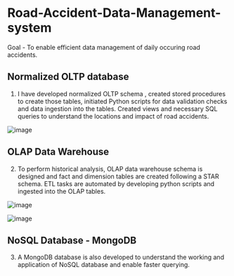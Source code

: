 # Road-Accident-Data-Management-system

Goal - To enable efficient data management of daily occuring road accidents.


## Normalized OLTP database
1. I have developed normalized OLTP schema , created stored procedures to create those tables, initiated Python scripts for data validation checks and data ingestion into the tables. Created views and necessary SQL queries to understand the locations and impact of road accidents.

![image](https://github.com/PHANINDRA25/Road-Accident-Data-Management-system/assets/136892334/c16d5f5e-53c9-4eba-bcf1-6bf0bdda9502)


## OLAP Data Warehouse 
2. To perform historical analysis, OLAP data warehouse schema is designed and fact and dimension tables are created following a STAR schema. ETL tasks are automated by developing python scripts and ingested into the OLAP tables. 

![image](https://github.com/PHANINDRA25/Road-Accident-Data-Management-system/assets/136892334/6d6d5bab-4a77-45f6-bced-61dbc6153aca)


![image](https://github.com/PHANINDRA25/Road-Accident-Data-Management-system/assets/136892334/a350f9d0-9b47-4f99-b0c1-636f4e771cce)


## NoSQL Database - MongoDB
3. A MongoDB database is also developed to understand the working and application of NoSQL database and enable faster querying. 

